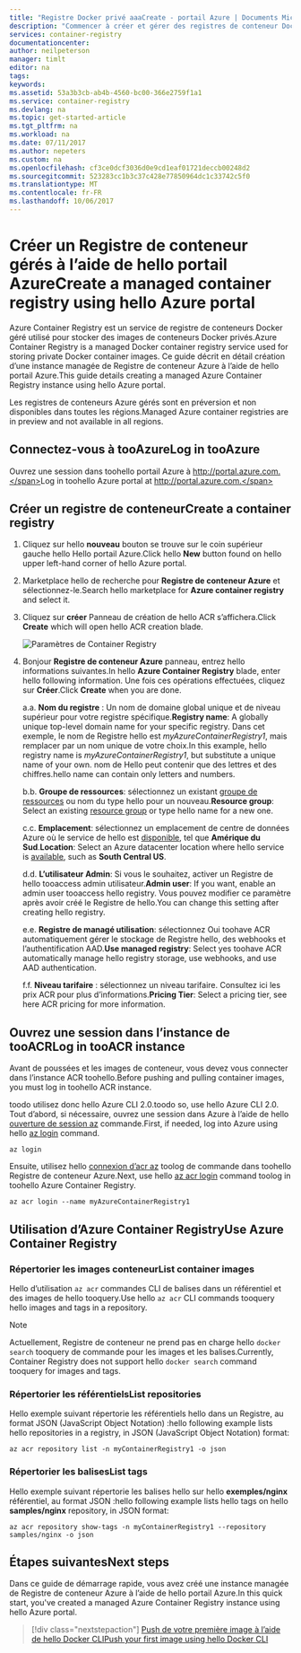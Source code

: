```yaml
---
title: "Registre Docker privé aaaCreate - portail Azure | Documents Microsoft"
description: "Commencer à créer et gérer des registres de conteneur Docker privés avec hello portail Azure"
services: container-registry
documentationcenter: 
author: neilpeterson
manager: timlt
editor: na
tags: 
keywords: 
ms.assetid: 53a3b3cb-ab4b-4560-bc00-366e2759f1a1
ms.service: container-registry
ms.devlang: na
ms.topic: get-started-article
ms.tgt_pltfrm: na
ms.workload: na
ms.date: 07/11/2017
ms.author: nepeters
ms.custom: na
ms.openlocfilehash: cf3ce0dcf3036d0e9cd1eaf01721deccb00248d2
ms.sourcegitcommit: 523283cc1b3c37c428e77850964dc1c33742c5f0
ms.translationtype: MT
ms.contentlocale: fr-FR
ms.lasthandoff: 10/06/2017
---
```

# <a name="create-a-managed-container-registry-using-hello-azure-portal"></a><span data-ttu-id="0487b-103">Créer un Registre de conteneur gérés à l’aide de hello portail Azure</span><span class="sxs-lookup"><span data-stu-id="0487b-103">Create a managed container registry using hello Azure portal</span></span>

<span data-ttu-id="0487b-104">Azure Container Registry est un service de registre de conteneurs Docker géré utilisé pour stocker des images de conteneurs Docker privés.</span><span class="sxs-lookup"><span data-stu-id="0487b-104">Azure Container Registry is a managed Docker container registry service used for storing private Docker container images.</span></span> <span data-ttu-id="0487b-105">Ce guide décrit en détail création d’une instance managée de Registre de conteneur Azure à l’aide de hello portail Azure.</span><span class="sxs-lookup"><span data-stu-id="0487b-105">This guide details creating a managed Azure Container Registry instance using hello Azure portal.</span></span>

<span data-ttu-id="0487b-106">Les registres de conteneurs Azure gérés sont en préversion et non disponibles dans toutes les régions.</span><span class="sxs-lookup"><span data-stu-id="0487b-106">Managed Azure container registries are in preview and not available in all regions.</span></span>

## <a name="log-in-tooazure"></a><span data-ttu-id="0487b-107">Connectez-vous à tooAzure</span><span class="sxs-lookup"><span data-stu-id="0487b-107">Log in tooAzure</span></span>

<span data-ttu-id="0487b-108">Ouvrez une session dans toohello portail Azure à http://portal.azure.com.</span><span class="sxs-lookup"><span data-stu-id="0487b-108">Log in toohello Azure portal at http://portal.azure.com.</span></span>

## <a name="create-a-container-registry"></a><span data-ttu-id="0487b-109">Créer un registre de conteneur</span><span class="sxs-lookup"><span data-stu-id="0487b-109">Create a container registry</span></span>

1. <span data-ttu-id="0487b-110">Cliquez sur hello **nouveau** bouton se trouve sur le coin supérieur gauche hello Hello portail Azure.</span><span class="sxs-lookup"><span data-stu-id="0487b-110">Click hello **New** button found on hello upper left-hand corner of hello Azure portal.</span></span>

2. <span data-ttu-id="0487b-111">Marketplace hello de recherche pour **Registre de conteneur Azure** et sélectionnez-le.</span><span class="sxs-lookup"><span data-stu-id="0487b-111">Search hello marketplace for **Azure container registry** and select it.</span></span>

3. <span data-ttu-id="0487b-112">Cliquez sur **créer** Panneau de création de hello ACR s’affichera.</span><span class="sxs-lookup"><span data-stu-id="0487b-112">Click **Create** which will open hello ACR creation blade.</span></span>

    ![Paramètres de Container Registry](./media/container-registry-get-started-portal/managed-container-registry-settings.png)

4. <span data-ttu-id="0487b-114">Bonjour **Registre de conteneur Azure** panneau, entrez hello informations suivantes.</span><span class="sxs-lookup"><span data-stu-id="0487b-114">In hello **Azure Container Registry** blade, enter hello following information.</span></span> <span data-ttu-id="0487b-115">Une fois ces opérations effectuées, cliquez sur **Créer**.</span><span class="sxs-lookup"><span data-stu-id="0487b-115">Click **Create** when you are done.</span></span>

    <span data-ttu-id="0487b-116">a.</span><span class="sxs-lookup"><span data-stu-id="0487b-116">a.</span></span> <span data-ttu-id="0487b-117">**Nom du registre** : Un nom de domaine global unique et de niveau supérieur pour votre registre spécifique.</span><span class="sxs-lookup"><span data-stu-id="0487b-117">**Registry name**: A globally unique top-level domain name for your specific registry.</span></span> <span data-ttu-id="0487b-118">Dans cet exemple, le nom de Registre hello est *myAzureContainerRegistry1*, mais remplacer par un nom unique de votre choix.</span><span class="sxs-lookup"><span data-stu-id="0487b-118">In this example, hello registry name is *myAzureContainerRegistry1*, but substitute a unique name of your own.</span></span> <span data-ttu-id="0487b-119">nom de Hello peut contenir que des lettres et des chiffres.</span><span class="sxs-lookup"><span data-stu-id="0487b-119">hello name can contain only letters and numbers.</span></span>

    <span data-ttu-id="0487b-120">b.</span><span class="sxs-lookup"><span data-stu-id="0487b-120">b.</span></span> <span data-ttu-id="0487b-121">**Groupe de ressources**: sélectionnez un existant [groupe de ressources](../azure-resource-manager/resource-group-overview.md#resource-groups) ou nom du type hello pour un nouveau.</span><span class="sxs-lookup"><span data-stu-id="0487b-121">**Resource group**: Select an existing [resource group](../azure-resource-manager/resource-group-overview.md#resource-groups) or type hello name for a new one.</span></span>

    <span data-ttu-id="0487b-122">c.</span><span class="sxs-lookup"><span data-stu-id="0487b-122">c.</span></span> <span data-ttu-id="0487b-123">**Emplacement**: sélectionnez un emplacement de centre de données Azure où le service de hello est [disponible](https://azure.microsoft.com/regions/services/), tel que **Amérique du Sud**.</span><span class="sxs-lookup"><span data-stu-id="0487b-123">**Location**: Select an Azure datacenter location where hello service is [available](https://azure.microsoft.com/regions/services/), such as **South Central US**.</span></span>

    <span data-ttu-id="0487b-124">d.</span><span class="sxs-lookup"><span data-stu-id="0487b-124">d.</span></span> <span data-ttu-id="0487b-125">**L’utilisateur Admin**: Si vous le souhaitez, activer un Registre de hello tooaccess admin utilisateur.</span><span class="sxs-lookup"><span data-stu-id="0487b-125">**Admin user**: If you want, enable an admin user tooaccess hello registry.</span></span> <span data-ttu-id="0487b-126">Vous pouvez modifier ce paramètre après avoir créé le Registre de hello.</span><span class="sxs-lookup"><span data-stu-id="0487b-126">You can change this setting after creating hello registry.</span></span>

    <span data-ttu-id="0487b-127">e.</span><span class="sxs-lookup"><span data-stu-id="0487b-127">e.</span></span> <span data-ttu-id="0487b-128">**Registre de managé utilisation**: sélectionnez Oui toohave ACR automatiquement gérer le stockage de Registre hello, des webhooks et l’authentification AAD.</span><span class="sxs-lookup"><span data-stu-id="0487b-128">**Use managed registry**: Select yes toohave ACR automatically manage hello registry storage, use webhooks, and use AAD authentication.</span></span>

    <span data-ttu-id="0487b-129">f.</span><span class="sxs-lookup"><span data-stu-id="0487b-129">f.</span></span> <span data-ttu-id="0487b-130">**Niveau tarifaire** : sélectionnez un niveau tarifaire. Consultez ici les prix ACR pour plus d’informations.</span><span class="sxs-lookup"><span data-stu-id="0487b-130">**Pricing Tier**: Select a pricing tier, see here ACR pricing for more information.</span></span>

## <a name="log-in-tooacr-instance"></a><span data-ttu-id="0487b-131">Ouvrez une session dans l’instance de tooACR</span><span class="sxs-lookup"><span data-stu-id="0487b-131">Log in tooACR instance</span></span>

<span data-ttu-id="0487b-132">Avant de poussées et les images de conteneur, vous devez vous connecter dans l’instance ACR toohello.</span><span class="sxs-lookup"><span data-stu-id="0487b-132">Before pushing and pulling container images, you must log in toohello ACR instance.</span></span> 

<span data-ttu-id="0487b-133">toodo utilisez donc hello Azure CLI 2.0.</span><span class="sxs-lookup"><span data-stu-id="0487b-133">toodo so, use hello Azure CLI 2.0.</span></span> <span data-ttu-id="0487b-134">Tout d’abord, si nécessaire, ouvrez une session dans Azure à l’aide de hello [ouverture de session az](/cli/azure/#login) commande.</span><span class="sxs-lookup"><span data-stu-id="0487b-134">First, if needed, log into Azure using hello [az login](/cli/azure/#login) command.</span></span> 

```azurecli
az login
```

<span data-ttu-id="0487b-135">Ensuite, utilisez hello [connexion d’acr az](/cli/azure/acr#login) toolog de commande dans toohello Registre de conteneur Azure.</span><span class="sxs-lookup"><span data-stu-id="0487b-135">Next, use hello [az acr login](/cli/azure/acr#login) command toolog in toohello Azure Container Registry.</span></span>

```azurecli-interactive
az acr login --name myAzureContainerRegistry1
```

## <a name="use-azure-container-registry"></a><span data-ttu-id="0487b-136">Utilisation d’Azure Container Registry</span><span class="sxs-lookup"><span data-stu-id="0487b-136">Use Azure Container Registry</span></span>

### <a name="list-container-images"></a><span data-ttu-id="0487b-137">Répertorier les images conteneur</span><span class="sxs-lookup"><span data-stu-id="0487b-137">List container images</span></span>

<span data-ttu-id="0487b-138">Hello d’utilisation `az acr` commandes CLI de balises dans un référentiel et des images de hello tooquery.</span><span class="sxs-lookup"><span data-stu-id="0487b-138">Use hello `az acr` CLI commands tooquery hello images and tags in a repository.</span></span>

> [!NOTE]
> <span data-ttu-id="0487b-139">Actuellement, Registre de conteneur ne prend pas en charge hello `docker search` tooquery de commande pour les images et les balises.</span><span class="sxs-lookup"><span data-stu-id="0487b-139">Currently, Container Registry does not support hello `docker search` command tooquery for images and tags.</span></span>

### <a name="list-repositories"></a><span data-ttu-id="0487b-140">Répertorier les référentiels</span><span class="sxs-lookup"><span data-stu-id="0487b-140">List repositories</span></span>

<span data-ttu-id="0487b-141">Hello exemple suivant répertorie les référentiels hello dans un Registre, au format JSON (JavaScript Object Notation) :</span><span class="sxs-lookup"><span data-stu-id="0487b-141">hello following example lists hello repositories in a registry, in JSON (JavaScript Object Notation) format:</span></span>

```azurecli
az acr repository list -n myContainerRegistry1 -o json
```

### <a name="list-tags"></a><span data-ttu-id="0487b-142">Répertorier les balises</span><span class="sxs-lookup"><span data-stu-id="0487b-142">List tags</span></span>

<span data-ttu-id="0487b-143">Hello exemple suivant répertorie les balises hello sur hello **exemples/nginx** référentiel, au format JSON :</span><span class="sxs-lookup"><span data-stu-id="0487b-143">hello following example lists hello tags on hello **samples/nginx** repository, in JSON format:</span></span>

```azurecli
az acr repository show-tags -n myContainerRegistry1 --repository samples/nginx -o json
```

## <a name="next-steps"></a><span data-ttu-id="0487b-144">Étapes suivantes</span><span class="sxs-lookup"><span data-stu-id="0487b-144">Next steps</span></span>

<span data-ttu-id="0487b-145">Dans ce guide de démarrage rapide, vous avez créé une instance managée de Registre de conteneur Azure à l’aide de hello portail Azure.</span><span class="sxs-lookup"><span data-stu-id="0487b-145">In this quick start, you've created a managed Azure Container Registry instance using hello Azure portal.</span></span>

> [!div class="nextstepaction"]
> [<span data-ttu-id="0487b-146">Push de votre première image à l’aide de hello Docker CLI</span><span class="sxs-lookup"><span data-stu-id="0487b-146">Push your first image using hello Docker CLI</span></span>](container-registry-get-started-docker-cli.md)
